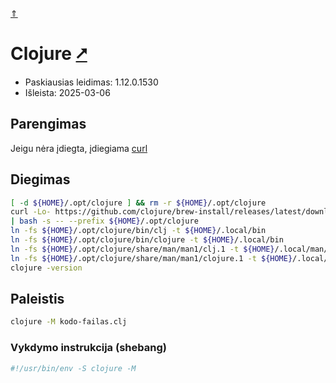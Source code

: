 [&uArr;](./readme.md)

# Clojure [&#x2B67;](https://clojure.org/index)

* Paskiausias leidimas: 1.12.0.1530
* Išleista: 2025-03-06

## Parengimas

Jeigu nėra įdiegta, įdiegiama [curl](../utils/curl.md)

## Diegimas

```bash
[ -d ${HOME}/.opt/clojure ] && rm -r ${HOME}/.opt/clojure
curl -Lo- https://github.com/clojure/brew-install/releases/latest/download/linux-install.sh \
| bash -s -- --prefix ${HOME}/.opt/clojure
ln -fs ${HOME}/.opt/clojure/bin/clj -t ${HOME}/.local/bin
ln -fs ${HOME}/.opt/clojure/bin/clojure -t ${HOME}/.local/bin
ln -fs ${HOME}/.opt/clojure/share/man/man1/clj.1 -t ${HOME}/.local/man/man1
ln -fs ${HOME}/.opt/clojure/share/man/man1/clojure.1 -t ${HOME}/.local/man/man1
clojure -version
```

## Paleistis

```bash
clojure -M kodo-failas.clj
```

### Vykdymo instrukcija (shebang)

```bash
#!/usr/bin/env -S clojure -M
```
